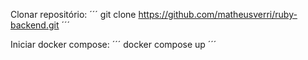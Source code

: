 Clonar repositório:
´´´
git clone https://github.com/matheusverri/ruby-backend.git
´´´

Iniciar docker compose:
´´´
docker compose up
´´´
